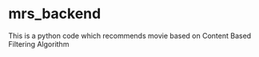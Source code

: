 # mrs_backend
This is a python code which recommends movie based on Content Based Filtering Algorithm
